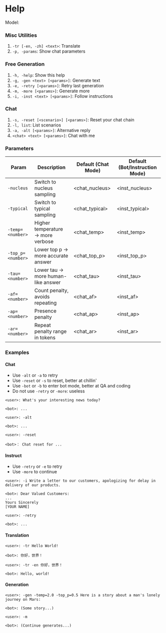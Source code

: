 # Help
Model: <model>

### Misc Utilities
1. `-tr [-en, -zh] <text>`: Translate
2. `-p, -params`: Show chat parameters

### Free Generation
1. `-h, -help`: Show this help
2. `-g, -gen <text> [<params>]`: Generate text
3. `-e, -retry [<params>]`: Retry last generation
4. `-m, -more [<params>]`: Generate more
6. `-i, -inst <text> [<params>]`: Follow instructions

### Chat
1. `-s, -reset [<scenario>] [<params>]`: Reset your chat chain
2. `-l, list`: List scenarios
3. `-a, -alt [<params>]`: Alternative reply
4. `<chat> <text> [<params>]`: Chat with me

### Parameters
| Param             | Description                        | Default (Chat Mode) | Default (Bot/Instruction Mode) |
| ----------------- | ---------------------------------- | ------------------- | ------------------------------ |
| `-nucleus`        | Switch to nucleus sampling         | <chat_nucleus>      | <inst_nucleus>                 |
| `-typical`        | Switch to typical sampling         | <chat_typical>      | <inst_typical>                 |
| `-temp=<number>`  | Higher temperature → more verbose  | <chat_temp>         | <inst_temp>                    |
| `-top_p=<number>` | Lower top p → more accurate answer | <chat_top_p>        | <inst_top_p>                   |
| `-tau=<number>`   | Lower tau → more human-like answer | <chat_tau>          | <inst_tau>                     |
| `-af=<number>`    | Count penalty, avoids repeating    | <chat_af>           | <inst_af>                      |
| `-ap=<number>`    | Presence penalty                   | <chat_ap>           | <inst_ap>                      |
| `-ar=<number>`    | Repeat penalty range in tokens     | <chat_ar>           | <inst_ar>                      |

### Examples
#### Chat
* Use `-alt` or `-a` to retry
* Use `-reset` or `-s` to reset, better at chillin'
* Use `-bot` or `-b` to enter bot mode, better at QA and coding
* Do not use `-retry` or `-more`: useless

```text
<user>: What's your interesting news today?

<bot>: ...

<user>: -alt

<bot>: ...

<user>: -reset

<bot>： Chat reset for ...
```

#### Instruct
* Use `-retry` or `-e` to retry
* Use `-more` to continue

```text
<user>: -i Write a letter to our customers, apologizing for delay in delivery of our products.

<bot>: Dear Valued Customers:
...
Yours Sincerely
[YOUR NAME]

<user>: -retry

<bot>: ...
```

#### Translation
```text
<user>: -tr Hello World!

<bot>: 你好，世界！

<user>: -tr -en 你好，世界！

<bot>: Hello, world!
```

#### Generation
```text
<user>: -gen -temp=2.0 -top_p=0.5 Here is a story about a man's lonely journey on Mars:

<bot>: (Some story...)

<user>: -m

<bot>: (Continue generates...)
```